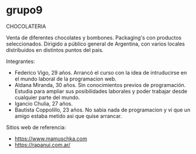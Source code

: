 # grupo9

CHOCOLATERIA

Venta de diferentes chocolates y bombones. Packaging's con productos seleccionados.
Dirigido a público general de Argentina, con varios locales distribuidos en distintos puntos del pais.

Integrantes:
-  Federico Vigo,  29  años. Arrancó el curso con la idea de intruducirse en el mundo laboral de la programacion web.
- Aldana Miranda, 30 años. Sin conocimientos previos de programación. Estudia para ampliar sus posibilidades laborales y poder trabajar desde cualquier parte del mundo.
-  Igancio Chulia, 27 años. 
- Bautista Coppolillo, 23 años. No sabia nada de programacion y vi que un amigo estaba metido asi que quise arrancar.

Sitios web de referencia:
- https://www.mamuschka.com
- https://rapanui.com.ar/

